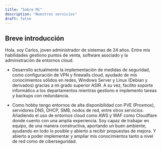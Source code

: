 ```yaml
---
title: "Sobre Mi"
description: "Nuestros servicios"
draft: false
---
```


## Breve introducción

Hola, soy Carlos, joven administrador de sistemas de 24 años. Entre mis habilidades gestiono puntos de venta, software asociado y la administración de entornos cloud.

- Desarrollo actualmente la implementación de medidas de seguridad, como configuración de VPN y firewalls cloud, ayudado de mis conocimientos sólidos en redes, Windows Server y Linux (Debian y derivados) gracias a mi grado superior ASIR. A su vez, facilito soporte informático a los departamentos mientras gestiono e implemento tareas y backups con redundancia.

- Como hobby tengo entornos de alta disponibilidad con PVE (Proxmox), servidores DNS, DHCP, SMB, nodos de red, entre otros servicios. Añadiendo el uso de entornos cloud como AWS y WAF como Cloudflare donde cuento con una amplia experiencia.
Soy capaz de trabajar en equipo, de una manera constructiva, aportando un buen ambiente, ayudando en todo lo posible y abierto a recibir propuestas de mejora. Y abierto a poder implementar y ampliar mis conocimientos tanto a nivel de red como de ciberseguridad. 

